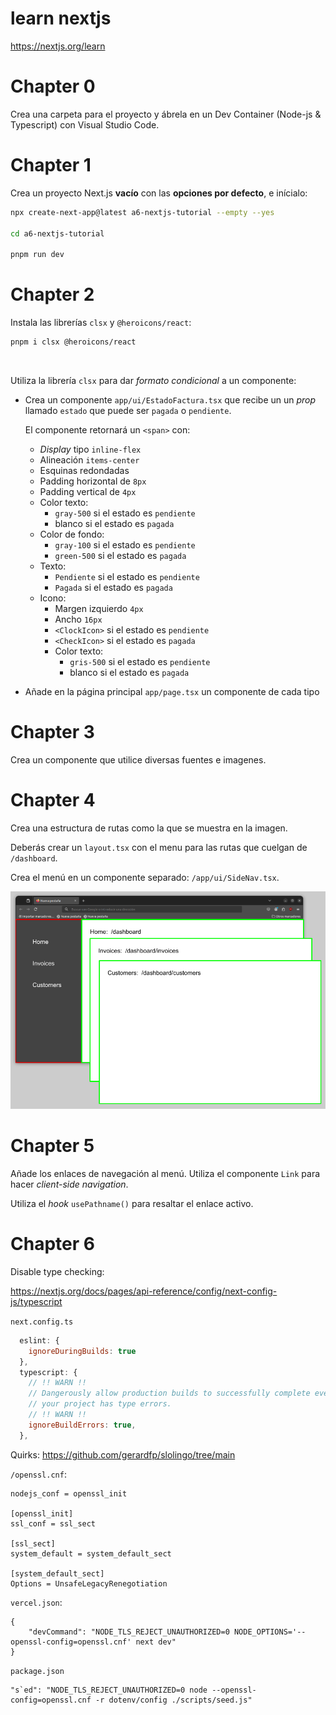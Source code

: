 # learn nextjs

https://nextjs.org/learn

# Chapter 0

Crea una carpeta para el proyecto y ábrela en un Dev Container (Node-js & Typescript) con Visual Studio Code.

# Chapter 1

Crea un proyecto Next.js **vacío** con las **opciones por defecto**, e inícialo:

```bash
npx create-next-app@latest a6-nextjs-tutorial --empty --yes

cd a6-nextjs-tutorial

pnpm run dev
```

# Chapter 2

Instala las librerías `clsx` y `@heroicons/react`:

```bash
pnpm i clsx @heroicons/react
```

<br />

Utiliza la librería `clsx` para dar _formato condicional_ a un componente:

* Crea un componente `app/ui/EstadoFactura.tsx` que recibe un un _prop_ llamado `estado` que puede ser `pagada` o `pendiente`.

    El componente retornará un `<span>` con:

    * _Display_ tipo `inline-flex`
    * Alineación `items-center` 
    * Esquinas redondadas
    * Padding horizontal de `8px`
    * Padding vertical de `4px`
    * Color texto:
        * `gray-500` si el estado es `pendiente`
        * blanco si el estado es `pagada`
    * Color de fondo:
        * `gray-100` si el estado es `pendiente`
        * `green-500` si el estado es `pagada`
    * Texto:
        * `Pendiente` si el estado es `pendiente`
        * `Pagada` si el estado es `pagada`
    * Icono:
        * Margen izquierdo `4px`
        * Ancho `16px` 
        * `<ClockIcon>` si el estado es `pendiente`
        * `<CheckIcon>` si el estado es `pagada`
        * Color texto:
            * `gris-500` si el estado es `pendiente`
            * blanco si el estado es `pagada`
        
* Añade en la página principal `app/page.tsx` un componente de cada tipo

# Chapter 3

Crea un componente que utilice diversas fuentes e imagenes.

# Chapter 4

Crea una estructura de rutas como la que se muestra en la imagen.

Deberás crear un `layout.tsx` con el menu para las rutas que cuelgan de `/dashboard`.

Crea el menú en un componente separado: `/app/ui/SideNav.tsx`.

![](./res/a6-4.png)

# Chapter 5

Añade los enlaces de navegación al menú. Utiliza el componente `Link` para hacer _client-side navigation_.


Utiliza el _hook_ `usePathname()` para resaltar el enlace activo.

# Chapter 6

Disable type checking:

https://nextjs.org/docs/pages/api-reference/config/next-config-js/typescript

`next.config.ts`
```javascript
  eslint: {
    ignoreDuringBuilds: true
  },
  typescript: {
    // !! WARN !!
    // Dangerously allow production builds to successfully complete even if
    // your project has type errors.
    // !! WARN !!
    ignoreBuildErrors: true,
  },
```

Quirks:
https://github.com/gerardfp/slolingo/tree/main

`/openssl.cnf`:
```
nodejs_conf = openssl_init

[openssl_init]
ssl_conf = ssl_sect

[ssl_sect]
system_default = system_default_sect

[system_default_sect]
Options = UnsafeLegacyRenegotiation
```

`vercel.json`:
```
{
    "devCommand": "NODE_TLS_REJECT_UNAUTHORIZED=0 NODE_OPTIONS='--openssl-config=openssl.cnf' next dev"
}
```
`package.json`
```
"s`ed": "NODE_TLS_REJECT_UNAUTHORIZED=0 node --openssl-config=openssl.cnf -r dotenv/config ./scripts/seed.js"
```